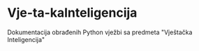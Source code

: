 # Vje-ta-kaInteligencija
Dokumentacija obrađenih Python vježbi sa predmeta "Vještačka Inteligencija"
